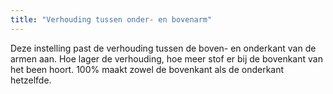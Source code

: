 ```yaml
---
title: "Verhouding tussen onder- en bovenarm"
---
```


Deze instelling past de verhouding tussen de boven- en onderkant van de armen aan. Hoe lager de verhouding, hoe meer stof er bij de bovenkant van het been hoort. 100% maakt zowel de bovenkant als de onderkant hetzelfde.
